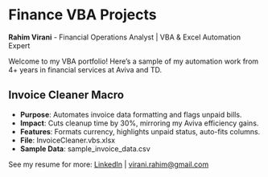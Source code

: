 # Finance VBA Projects
**Rahim Virani** - Financial Operations Analyst | VBA & Excel Automation Expert

Welcome to my VBA portfolio! Here’s a sample of my automation work from 4+ years in financial services at Aviva and TD.

## Invoice Cleaner Macro
- **Purpose**: Automates invoice data formatting and flags unpaid bills.
- **Impact**: Cuts cleanup time by 30%, mirroring my Aviva efficiency gains.
- **Features**: Formats currency, highlights unpaid status, auto-fits columns.
- **File**: InvoiceCleaner.vbs.xlsx 
- **Sample Data**: sample_invoice_data.csv

See my resume for more: [LinkedIn](www.linkedin.com/in/rahim-virani-67795327) | virani.rahim@gmail.com
